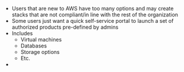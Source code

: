 - Users that are new to AWS have too many options and may create stacks that are not compliant/in line with the rest of the organization
- Some users just want a quick self-service portal to launch a set of authorized products pre-defined by admins
- Includes
	- Virtual machines
	- Databases
	- Storage options
	- Etc.
- 
